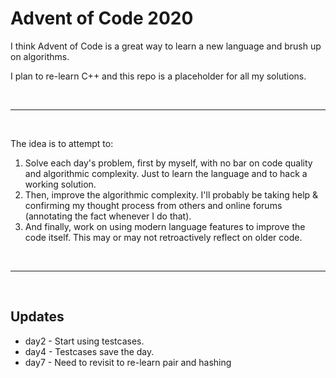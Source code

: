 # Advent of Code 2020

<p>I think Advent of Code is a great way to learn a new language and brush up on algorithms.</p>
<p>I plan to re-learn C++ and this repo is a placeholder for all my solutions.</p>

<br />

---

<br />

The idea is to attempt to:

1. Solve each day's problem, first by myself, with no bar on code quality and algorithmic complexity. Just to learn the language and to hack a working solution.
2. Then, improve the algorithmic complexity. I'll probably be taking help & confirming my thought process from others and online forums (annotating the fact whenever I do that).
3. And finally, work on using modern language features to improve the code itself. This may or may not retroactively reflect on older code.

<br />

---

<br />

## Updates

- day2 - Start using testcases.
- day4 - Testcases save the day. 
- day7 - Need to revisit to re-learn pair and hashing

